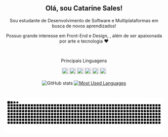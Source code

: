 <!--Apreentação-->

<div align="center">
 <h2>Olá, sou Catarine Sales!</h2>
</div>
<p align="center"> Sou estudante de Desenvolvimento de Software e Multiplataformas em busca de novos aprendizados! 
<p align="center"> Possuo grande interesse em Front-End e Design, , além de ser apaixonada por arte e tecnologia ❤️

 &nbsp;
 &nbsp;

<div align="center" display=flex >
 <p> Principais Linguagens </p>
   <img src="https://cdn.jsdelivr.net/gh/devicons/devicon/icons/python/python-original.svg" width="20" height="20" />
   <img src="https://cdn.jsdelivr.net/gh/devicons/devicon/icons/css3/css3-original.svg" width="20" height="20"/>
   <img src="https://cdn.jsdelivr.net/gh/devicons/devicon/icons/javascript/javascript-original.svg" width="20" height="20"/>
   <img src="https://cdn.jsdelivr.net/gh/devicons/devicon/icons/html5/html5-original.svg" width="20" height="20"/>
   <img src="https://cdn.jsdelivr.net/gh/devicons/devicon/icons/java/java-original.svg" width="20" height="20"/>
   <img src="https://cdn.jsdelivr.net/gh/devicons/devicon/icons/mysql/mysql-original.svg" width="20" height="20"/>


<!--
<h3 align="left">Connect with me!</h3>

[![E-mail](https://img.shields.io/badge/-Email-000?style=for-the-badge&logo=microsoft-outlook&logoColor=FF00F6&color:FFF)](mailto:meduardacardoso.121@gmail.com)
[![LinkedIn](https://img.shields.io/badge/-LinkedIn-000?style=for-the-badge&logo=linkedin&logoColor=FF00F6&color:FFF)](https://www.linkedin.com/in/mari4souza/)
[![Instagram](https://img.shields.io/badge/-Instagram-000?style=for-the-badge&logo=instagram&logoColor=FF00F6&color:FFF)](https://www.instagram.com/mari4.souza/) -->
<!--Principais Linguagens
-->





 <div style="text-align: center;" align="center">
  <br>
  <img src="https://github-readme-stats-git-masterrstaa-rickstaa.vercel.app/api?username=CatarineSales&hide_title=true&show_icons=true&include_all_commits=false&count_private=true&line_height=25&hide=issues&bg_color=000&title_color=8A063D&text_color=FFF&border_radius=3&border_color=8A063D&icon_color=8A063D&theme=jolly" alt="GitHub stats">

  <a href="https://github.com/CatarineSales/github-readme-stats">
    <img src="https://github-readme-stats-git-masterrstaa-rickstaa.vercel.app/api/top-langs/?username=CatarineSales&line_height=10&card_width=290&layout=compact&hide_title=false&count_private=true&langs_count=4&show_icons=true&title_color=8A063D&hide=html,scss,less&bg_color=000&text_color=8B8B8B&border_radius=3&border_color=8A063D&count_private=true" alt="Most Used Languages">
  </a>
</div>

#

<div align="center">
 <picture align="center">
   <source media="(prefers-color-scheme: dark)" srcset="https://raw.githubusercontent.com/CatarineSales/CatarineSales/output/github-contribution-grid-snake-dark.svg">
   <source media="(prefers-color-scheme: light)" srcset="https://raw.githubusercontent.com/CatarineSales/CatarineSales/output/github-contribution-grid-snake-dark.svg">
   <img align="center" alt="github contribution grid snake animation" src="https://raw.githubusercontent.com/CatarineSales/CatarineSales/output/github-contribution-grid-snake.svg">
 </picture>
</div>





<!--

color: #8A063D - vermelho escuro


<img src="https://raw.githubusercontent.com/MicaelliMedeiros/micaellimedeiros/master/image/computer-illustration.png" min-width="400px" max-width="400px" width="400px" align="right" alt="Computador iuriCode">

## Contacts:

<div> 
<a href="https://www.instagram.com/rafa.alexandrino" target="_blank"><img src="https://img.shields.io/badge/-Instagram-%23E4405F?style=for-the-badge&logo=instagram&logoColor=white">
</a>
<a href = "mailto:contato.catarinesales2013@gmail.com"> <img src="https://img.shields.io/badge/-Gmail-%23333?style=for-the-badge&logo=gmail&logoColor=white" target="_blank"></a>
<a href="https://www.linkedin.com/in/rafael-ladeia/" target="_blank"><img src="https://img.shields.io/badge/-LinkedIn-%230077B5?style=for-the-badge&logo=linkedin&logoColor=white"  target="_blank"></a> 
<a href="https://medium.com/@CatarineSales" target="_blank"><img src="https://img.shields.io/badge/-Medium-%23000000?style=for-the-badge&logo=medium&logoColor=white"  target="_blank"></a> 
</div>&nbsp;&nbsp;
 

  
  
<img width=100% src="https://capsule-render.vercel.app/api?type=waving&color=8F0D87&height=120&section=footer"/>👋-->
